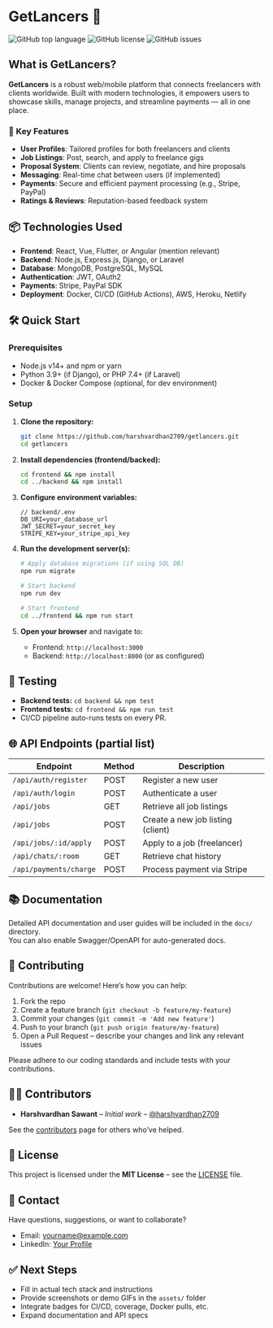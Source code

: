 
# GetLancers 🚀

![GitHub top language](https://img.shields.io/github/languages/top/harshvardhan2709/getlancers?style=flat-square)
![GitHub license](https://img.shields.io/github/license/harshvardhan2709/getlancers?style=flat-square)
![GitHub issues](https://img.shields.io/github/issues/harshvardhan2709/getlancers?style=flat-square)

## What is GetLancers?

**GetLancers** is a robust web/mobile platform that connects freelancers with clients worldwide. Built with modern technologies, it empowers users to showcase skills, manage projects, and streamline payments — all in one place.

### 🎯 Key Features

- **User Profiles**: Tailored profiles for both freelancers and clients
- **Job Listings**: Post, search, and apply to freelance gigs
- **Proposal System**: Clients can review, negotiate, and hire proposals
- **Messaging**: Real-time chat between users (if implemented)
- **Payments**: Secure and efficient payment processing (e.g., Stripe, PayPal)
- **Ratings & Reviews**: Reputation-based feedback system

## 📦 Technologies Used

- **Frontend**: React, Vue, Flutter, or Angular (mention relevant)
- **Backend**: Node.js, Express.js, Django, or Laravel
- **Database**: MongoDB, PostgreSQL, MySQL
- **Authentication**: JWT, OAuth2
- **Payments**: Stripe, PayPal SDK
- **Deployment**: Docker, CI/CD (GitHub Actions), AWS, Heroku, Netlify

## 🛠️ Quick Start

### Prerequisites

- Node.js v14+ and npm or yarn
- Python 3.9+ (if Django), or PHP 7.4+ (if Laravel)
- Docker & Docker Compose (optional, for dev environment)

### Setup

1. **Clone the repository:**
   ```bash
   git clone https://github.com/harshvardhan2709/getlancers.git
   cd getlancers
   ```

2. **Install dependencies (frontend/backed):**
   ```bash
   cd frontend && npm install
   cd ../backend && npm install
   ```

3. **Configure environment variables:**
   ```env
   // backend/.env
   DB_URI=your_database_url
   JWT_SECRET=your_secret_key
   STRIPE_KEY=your_stripe_api_key
   ```

4. **Run the development server(s):**
   ```bash
   # Apply database migrations (if using SQL DB)
   npm run migrate

   # Start backend
   npm run dev

   # Start frontend
   cd ../frontend && npm run start
   ```

5. **Open your browser** and navigate to:
   - Frontend: `http://localhost:3000`
   - Backend: `http://localhost:8000` (or as configured)

## 🧪 Testing

- **Backend tests:** `cd backend && npm test`
- **Frontend tests:** `cd frontend && npm run test`
- CI/CD pipeline auto-runs tests on every PR.

## 🌐 API Endpoints (partial list)

| Endpoint            | Method | Description                            |
|---------------------|--------|----------------------------------------|
| `/api/auth/register`| POST   | Register a new user                    |
| `/api/auth/login`   | POST   | Authenticate a user                    |
| `/api/jobs`         | GET    | Retrieve all job listings              |
| `/api/jobs`         | POST   | Create a new job listing (client)      |
| `/api/jobs/:id/apply` | POST | Apply to a job (freelancer)            |
| `/api/chats/:room`  | GET    | Retrieve chat history                  |
| `/api/payments/charge` | POST| Process payment via Stripe             |

## 📚 Documentation

Detailed API documentation and user guides will be included in the `docs/` directory.  
You can also enable Swagger/OpenAPI for auto-generated docs.

## 🤝 Contributing

Contributions are welcome! Here’s how you can help:

1. Fork the repo  
2. Create a feature branch (`git checkout -b feature/my-feature`)  
3. Commit your changes (`git commit -m 'Add new feature'`)  
4. Push to your branch (`git push origin feature/my-feature`)  
5. Open a Pull Request – describe your changes and link any relevant issues

Please adhere to our coding standards and include tests with your contributions.

## 🧑‍💻 Contributors

- **Harshvardhan Sawant** – *Initial work* – [@harshvardhan2709](https://github.com/harshvardhan2709)

See the [contributors](https://github.com/harshvardhan2709/getlancers/graphs/contributors) page for others who’ve helped.

## 📄 License

This project is licensed under the **MIT License** – see the [LICENSE](LICENSE) file.

## 📧 Contact

Have questions, suggestions, or want to collaborate?
- Email: yourname@example.com
- LinkedIn: [Your Profile](https://www.linkedin.com/in/yourprofile)

## ✅ Next Steps

- Fill in actual tech stack and instructions
- Provide screenshots or demo GIFs in the `assets/` folder
- Integrate badges for CI/CD, coverage, Docker pulls, etc.
- Expand documentation and API specs
